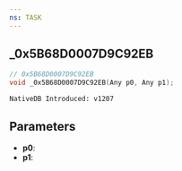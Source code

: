 ```yaml
---
ns: TASK
---
```

## _0x5B68D0007D9C92EB

```c
// 0x5B68D0007D9C92EB
void _0x5B68D0007D9C92EB(Any p0, Any p1);
```

```
NativeDB Introduced: v1207
```

## Parameters
* **p0**:
* **p1**:
